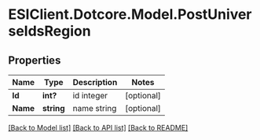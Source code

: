 # ESIClient.Dotcore.Model.PostUniverseIdsRegion
## Properties

Name | Type | Description | Notes
------------ | ------------- | ------------- | -------------
**Id** | **int?** | id integer | [optional] 
**Name** | **string** | name string | [optional] 

[[Back to Model list]](../README.md#documentation-for-models) [[Back to API list]](../README.md#documentation-for-api-endpoints) [[Back to README]](../README.md)

